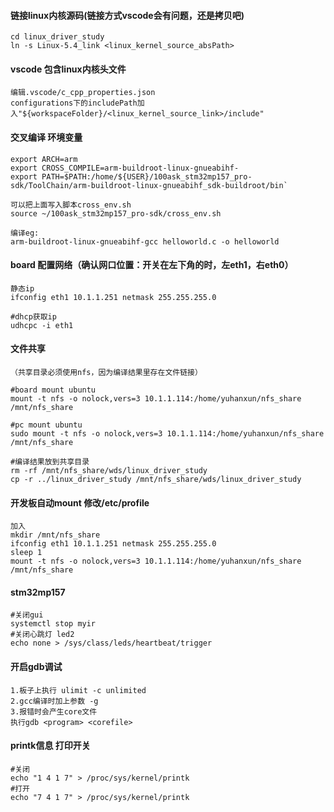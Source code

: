 #### 链接linux内核源码(链接方式vscode会有问题，还是拷贝吧)
    cd linux_driver_study  
    ln -s Linux-5.4_link <linux_kernel_source_absPath>

#### vscode 包含linux内核头文件
    编辑.vscode/c_cpp_properties.json  
    configurations下的includePath加入"${workspaceFolder}/<linux_kernel_source_link>/include"

#### 交叉编译 环境变量
    export ARCH=arm
    export CROSS_COMPILE=arm-buildroot-linux-gnueabihf-
    export PATH=$PATH:/home/${USER}/100ask_stm32mp157_pro-sdk/ToolChain/arm-buildroot-linux-gnueabihf_sdk-buildroot/bin`
    
    可以把上面写入脚本cross_env.sh  
    source ~/100ask_stm32mp157_pro-sdk/cross_env.sh

    编译eg:  
    arm-buildroot-linux-gnueabihf-gcc helloworld.c -o helloworld



#### board 配置网络（确认网口位置：开关在左下角的时，左eth1，右eth0）
    静态ip
    ifconfig eth1 10.1.1.251 netmask 255.255.255.0

    #dhcp获取ip
    udhcpc -i eth1


#### 文件共享

    （共享目录必须使用nfs，因为编译结果里存在文件链接）
    
    #board mount ubuntu
    mount -t nfs -o nolock,vers=3 10.1.1.114:/home/yuhanxun/nfs_share /mnt/nfs_share

    #pc mount ubuntu
    sudo mount -t nfs -o nolock,vers=3 10.1.1.114:/home/yuhanxun/nfs_share /mnt/nfs_share

    #编译结果放到共享目录
    rm -rf /mnt/nfs_share/wds/linux_driver_study
    cp -r ../linux_driver_study /mnt/nfs_share/wds/linux_driver_study

#### 开发板自动mount 修改/etc/profile
```
加入
mkdir /mnt/nfs_share
ifconfig eth1 10.1.1.251 netmask 255.255.255.0
sleep 1
mount -t nfs -o nolock,vers=3 10.1.1.114:/home/yuhanxun/nfs_share /mnt/nfs_share
```


#### stm32mp157 
    #关闭gui
    systemctl stop myir
    #关闭心跳灯 led2
    echo none > /sys/class/leds/heartbeat/trigger


#### 开启gdb调试
    1.板子上执行 ulimit -c unlimited
    2.gcc编译时加上参数 -g
    3.报错时会产生core文件
    执行gdb <program> <corefile>

#### printk信息 打印开关
    #关闭
    echo "1 4 1 7" > /proc/sys/kernel/printk
    #打开
    echo "7 4 1 7" > /proc/sys/kernel/printk